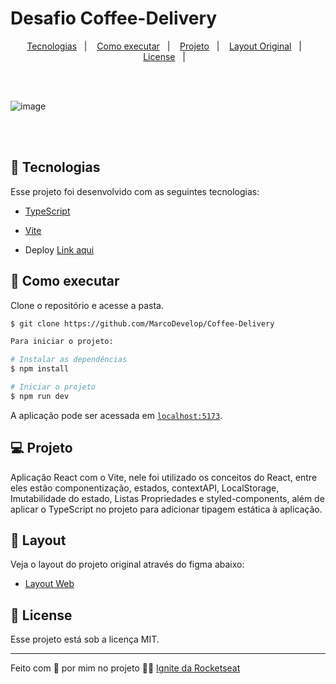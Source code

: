 # Desafio Coffee-Delivery

<p align="center">
  <a href="#-tecnologias">Tecnologias</a>&nbsp;&nbsp;&nbsp;|&nbsp;&nbsp;&nbsp;
  <a href="#-como-executar">Como executar</a>&nbsp;&nbsp;&nbsp;|&nbsp;&nbsp;&nbsp;
  <a href="#-projeto">Projeto</a>&nbsp;&nbsp;&nbsp;|&nbsp;&nbsp;&nbsp;
  <a href="#-layout">Layout Original</a>&nbsp;&nbsp;&nbsp;|&nbsp;&nbsp;&nbsp;
  <a href="#-license">License</a>&nbsp;&nbsp;&nbsp;|&nbsp;&nbsp;&nbsp;
</p>
<br/><br/>

![image](https://user-images.githubusercontent.com/45787976/204828209-207badca-7b1c-4a7a-9a48-d4edb100cac3.png)

<br/><br/>

## 🧪 Tecnologias

Esse projeto foi desenvolvido com as seguintes tecnologias:

- [TypeScript](https://www.typescriptlang.org)
- [Vite](https://vitejs.dev/)

- Deploy [Link aqui](https://coffee-delivery-six-sooty.vercel.app/)

## 🚀 Como executar

Clone o repositório e acesse a pasta.

```bash
$ git clone https://github.com/MarcoDevelop/Coffee-Delivery

Para iniciar o projeto:

# Instalar as dependências
$ npm install

# Iniciar o projeto
$ npm run dev

```

A aplicação pode ser acessada em [`localhost:5173`](http://localhost:5173).


## 💻 Projeto
Aplicação React com o Vite, nele foi utilizado os conceitos do React, entre eles estão componentização, estados, contextAPI, LocalStorage, Imutabilidade do estado, Listas Propriedades e styled-components, além de aplicar o TypeScript no projeto para adicionar tipagem estática à aplicação. 

## 🔖 Layout

Veja o layout do projeto original através do figma abaixo:

- [Layout Web](https://www.figma.com/file/vBBVn31oe6opdEuCFmO279/Coffee-Delivery-(Copy)?node-id=0%3A1&t=zooxalbz8lO7QR7U-0)

## 📝 License

Esse projeto está sob a licença MIT.

---

Feito com 💜 por mim no projeto 👋🏻 [Ignite da Rocketseat](https://www.rocketseat.com.br/)

